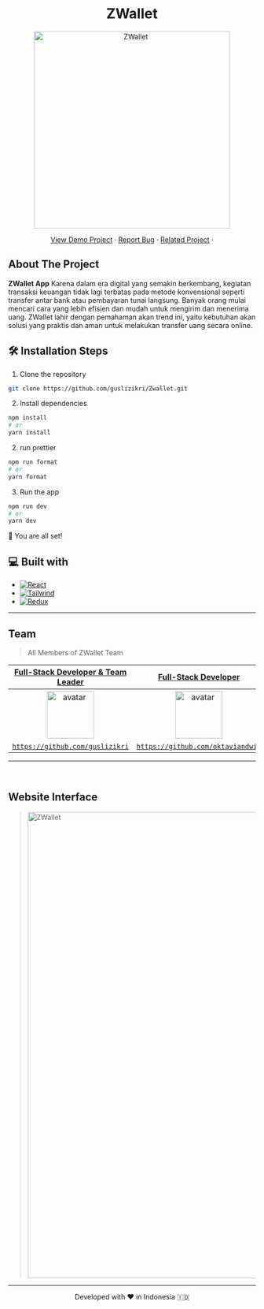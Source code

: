 <h1 align="center">
  ZWallet
</h1>

<p align="center"><img src="./src/assets/img/ZWallet-app.png" width="400px" alt="ZWallet" /></p>

<p align="center">
    <a href="https://zwalletfwg19.netlify.app" target="blank">View Demo Project</a>
    ·
    <a href="https://github.com/guslizikri/Zwallet/issues" target="blank">Report Bug</a>
    ·
    <a href="https://github.com/guslizikri/Zwallet-API">Related Project</a>
    ·
</p>

## About The Project

 <p>
 <strong>ZWallet App</strong> Karena dalam era digital yang semakin berkembang, kegiatan transaksi keuangan tidak lagi terbatas pada metode konvensional seperti transfer antar bank atau pembayaran tunai langsung. 
 Banyak orang mulai mencari cara yang lebih efisien dan mudah untuk mengirim dan menerima uang.
 ZWallet lahir dengan pemahaman akan trend ini, yaitu kebutuhan akan solusi yang praktis dan aman untuk melakukan transfer uang secara online. 
 
 </p>

## 🛠️ Installation Steps

1. Clone the repository

```bash
git clone https://github.com/guslizikri/Zwallet.git
```

2. Install dependencies

```bash
npm install
# or
yarn install
```

2. run prettier

```bash
npm run format
# or
yarn format
```

3. Run the app

```bash
npm run dev
# or
yarn dev
```

🌟 You are all set!

## 💻 Built with

- [![React][React.js]][React-url]
- [![Tailwind][Tailwind-CSS]][Tailwind-url]
- [![Redux][Redux]][Redux-url]

<hr>

## Team

> All Members of ZWallet Team

|                                 <a href="#" target="_blank">**Full-Stack Developer & Team Leader**</a>                                 |                                         <a href="#" target="_blank">**Full-Stack Developer**</a>                                         |                                       <a href="#" target="_blank">**Full-Stack Developer**</a>                                        |                                         <a href="#" target="_blank">**Full-Stack Developer**</a>                                          |
| :------------------------------------------------------------------------------------------------------------------------------------: | :--------------------------------------------------------------------------------------------------------------------------------------: | :-----------------------------------------------------------------------------------------------------------------------------------: | :---------------------------------------------------------------------------------------------------------------------------------------: |
| [<img src="https://avatars.githubusercontent.com/u/154682211?v=4" alt="avatar" width="96" height="96">](https://github.com/guslizikri) | [<img src="https://avatars.githubusercontent.com/u/139100874?v=4" alt="avatar" width="96" height="96">](https://github.com/oktaviandwip) | [<img src ="https://avatars.githubusercontent.com/u/67546196?v=4" alt="avatar" width="96" height="96">](https://github.com/Roisfaozi) | [<img src="https://avatars.githubusercontent.com/u/63093816?v=4" alt="avatar" width="96" height="96">)](https://github.com/taufikharahap) |
|                      <a href="https://github.com/guslizikri" target="_blank">`https://github.com/guslizikri`</a>                       |                     <a href="https://github.com/oktaviandwip" target="_blank">`https://github.com/oktaviandwip`</a>                      |                       <a href="https://github.com/Roisfaozi" target="_blank">`https://github.com/Roisfaozi`</a>                       |                     <a href="https://github.com/taufikharahap" target="_blank">`https://github.com/taufikharahap`</a>                     |

---

<br/>

## Website Interface

> <img src="./src/assets/img/ZWallet-app-home.png" width="946px" alt="ZWallet" />

<hr>
<p align="center">
Developed with ❤️ in Indonesia 	🇮🇩
</p>

<!-- MARKDOWN LINKS & IMAGES -->
<!-- https://www.markdownguide.org/basic-syntax/#reference-style-links -->

[React.js]: https://img.shields.io/badge/React-20232A?style=for-the-badge&logo=react&logoColor=61DAFB
[React-url]: https://reactjs.org/
[Tailwind-CSS]: https://img.shields.io/badge/tailwindcss-%2338B2AC.svg?style=for-the-badge&logo=tailwind-css&logoColor=white
[Tailwind-url]: https://tailwindcss.com/
[Redux]: https://img.shields.io/badge/redux-%23593d88.svg?style=for-the-badge&logo=redux&logoColor=white
[Redux-url]: https://redux.js.org/
